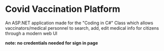 # Covid Vaccination Platform
An ASP.NET application made for the "Coding in C#" Class which allows vaccinators/medical personnel
to search, add, edit medical info for citizens through a modern web UI

**note: no credentials needed for sign in page**

